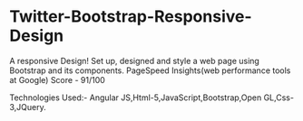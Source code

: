 # Twitter-Bootstrap-Responsive-Design
A responsive Design!
Set up, designed and style a web page using Bootstrap and its components.
PageSpeed Insights(web performance tools at Google) Score - 91/100

Technologies Used:-
Angular JS,Html-5,JavaScript,Bootstrap,Open GL,Css-3,JQuery.


